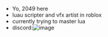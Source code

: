 - Yo, 2049 here
- luau scripter and vfx artist in roblox 
- currently trying to master lua
- discord:![image](https://github.com/2049dev/2049dev/assets/146211596/5ef85b91-3b9e-4366-8d2d-22ffdde5c950)


<!---
2049dev/2049dev is a ✨ special ✨ repository because its `README.md` (this file) appears on your GitHub profile.
You can click the Preview link to take a look at your changes.
--->
